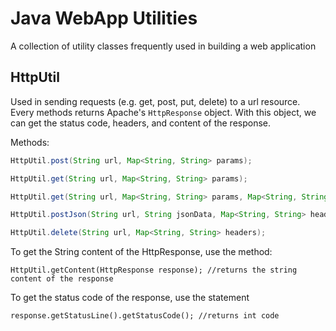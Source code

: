Java WebApp Utilities
======================

A collection of utility classes frequently used in building a web application

HttpUtil
-----------------
Used in sending requests (e.g. get, post, put, delete) to a url resource.
Every methods returns Apache's `HttpResponse` object. With this object, 
we can get the status code, headers, and content of the response.

Methods:
```java
HttpUtil.post(String url, Map<String, String> params);

HttpUtil.get(String url, Map<String, String> params);

HttpUtil.get(String url, Map<String, String> params, Map<String, String> headers);

HttpUtil.postJson(String url, String jsonData, Map<String, String> headers);

HttpUtil.delete(String url, Map<String, String> headers);

```

To get the String content of the HttpResponse, use the method:

``HttpUtil.getContent(HttpResponse response); //returns the string content of the response``

To get the status code of the response, use the statement

``response.getStatusLine().getStatusCode(); //returns int code``
